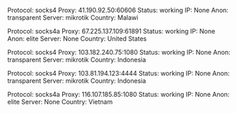 Protocol: socks4
Proxy: 41.190.92.50:60606
Status: working
IP: None
Anon: transparent
Server: mikrotik
Country: Malawi

Protocol: socks4a
Proxy: 67.225.137.109:61891
Status: working
IP: None
Anon: elite
Server: None
Country: United States

Protocol: socks4
Proxy: 103.182.240.75:1080
Status: working
IP: None
Anon: transparent
Server: mikrotik
Country: Indonesia

Protocol: socks4
Proxy: 103.81.194.123:4444
Status: working
IP: None
Anon: transparent
Server: mikrotik
Country: Indonesia

Protocol: socks4a
Proxy: 116.107.185.85:1080
Status: working
IP: None
Anon: elite
Server: None
Country: Vietnam

